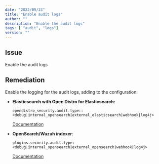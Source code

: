 ```yaml
---
date: "2022/09/23"
title: "Enable audit logs"
author: ""
description: "Enable the audit logs"
tags: [ "audit", "logs"]
version: ""
---
```


## Issue

Enable the audit logs

## Remediation

Enable the logging for the audit logs, adding to the configuration:

- **Elasticsearch with Open Distro for Elasticsearch:**

    ```
    opendistro_security.audit.type:: <debug|internal_opensearch|external_elasticsearch|webhook|log4j>
    ```

    [Documentation](https://opendistro.github.io/for-elasticsearch-docs/docs/security/audit-logs/)

- **OpenSearch/Wazuh indexer**:

    ```
    plugins.security.audit.type: <debug|internal_opensearch|external_opensearch|webhook|log4j>
    ```

    [Documentation](https://opensearch.org/docs/1.2/security-plugin/audit-logs/storage-types/)
